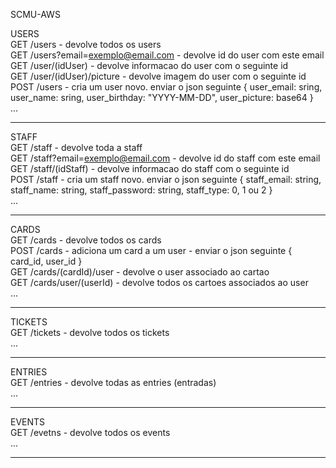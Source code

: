 SCMU-AWS

USERS\
GET /users - devolve todos os users\
GET /users?email=exemplo@email.com - devolve id do user com este email\
GET /user/(idUser) - devolve informacao do user com o seguinte id\
GET /user/(idUser)/picture - devolve imagem do user com o seguinte id\
POST /users - cria um user novo. enviar o json seguinte { user_email: sring, user_name: sring, user_birthday: "YYYY-MM-DD", user_picture: base64 }\
...

-------------------------------------------------

STAFF\
GET /staff - devolve toda a staff\
GET /staff?email=exemplo@email.com - devolve id do staff com este email\
GET /staff/(idStaff) - devolve informacao do staff com o seguinte id\
POST /staff - cria um staff novo. enviar o json seguinte { staff_email: string, staff_name: string, staff_password: string, staff_type: 0, 1 ou 2 }\
...

-------------------------------------------------

CARDS\
GET /cards - devolve todos os cards\
POST /cards - adiciona um card a um user - enviar o json seguinte { card_id, user_id }\
GET /cards/(cardId)/user - devolve o user associado ao cartao\
GET /cards/user/(userId) - devolve todos os cartoes associados ao user\
...

-------------------------------------------------

TICKETS\
GET /tickets - devolve todos os tickets\
...

-------------------------------------------------

ENTRIES\
GET /entries - devolve todas as entries (entradas)\
...

-------------------------------------------------

EVENTS\
GET /evetns - devolve todos os events\
...

-------------------------------------------------